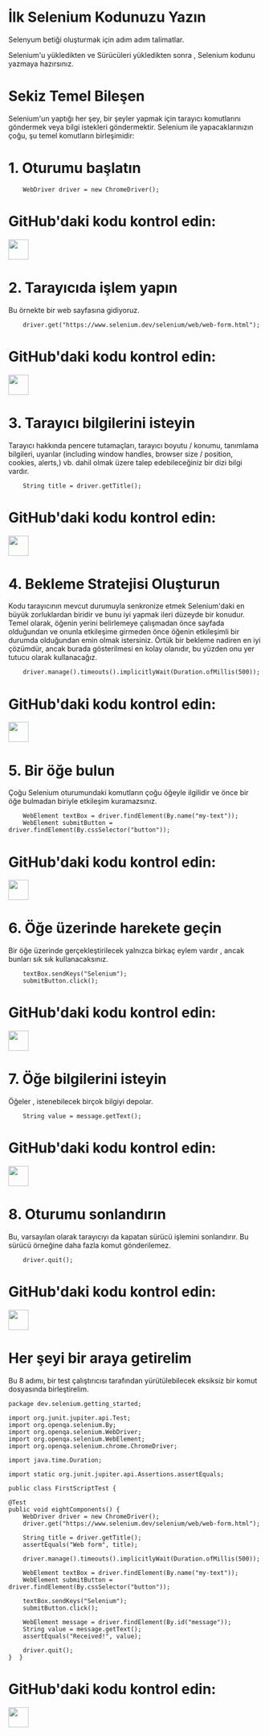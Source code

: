 # İlk Selenium Kodunuzu Yazın
Selenyum betiği oluşturmak için adım adım talimatlar.

Selenium'u yükledikten ve Sürücüleri yükledikten sonra , Selenium kodunu yazmaya hazırsınız.

# Sekiz Temel Bileşen
Selenium'un yaptığı her şey, bir şeyler yapmak için tarayıcı komutlarını göndermek veya bilgi istekleri göndermektir.
Selenium ile yapacaklarınızın çoğu, şu temel komutların birleşimidir:

# 1. Oturumu başlatın

        WebDriver driver = new ChromeDriver();
        
# GitHub'daki kodu kontrol edin:
<p align="left"> <a href="https://github.com/SeleniumHQ/seleniumhq.github.io/blob/trunk/examples/java/src/test/java/dev/selenium/getting_started/FirstScriptTest.java#L17" target="_blank" rel="noreferrer"> <img src="https://github.githubassets.com/images/modules/logos_page/GitHub-Mark.png" width="40" height="40"/> </a> </p>
        
# 2. Tarayıcıda işlem yapın
Bu örnekte bir web sayfasına gidiyoruz.

        driver.get("https://www.selenium.dev/selenium/web/web-form.html");  
        
# GitHub'daki kodu kontrol edin:
<p align="left"> <a href="https://github.com/SeleniumHQ/seleniumhq.github.io/blob/trunk/examples/java/src/test/java/dev/selenium/getting_started/FirstScriptTest.java#L18" target="_blank" rel="noreferrer"> <img src="https://github.githubassets.com/images/modules/logos_page/GitHub-Mark.png" width="40" height="40"/> </a> </p>
         
# 3. Tarayıcı bilgilerini isteyin
Tarayıcı hakkında pencere tutamaçları, tarayıcı boyutu / konumu, tanımlama bilgileri, uyarılar (including window handles, browser size / position, cookies, alerts,)
vb. dahil olmak üzere talep edebileceğiniz bir dizi bilgi vardır.

        String title = driver.getTitle();
        
# GitHub'daki kodu kontrol edin:
<p align="left"> <a href="https://github.com/SeleniumHQ/seleniumhq.github.io/blob/trunk/examples/java/src/test/java/dev/selenium/getting_started/FirstScriptTest.java#L20" target="_blank" rel="noreferrer"> <img src="https://github.githubassets.com/images/modules/logos_page/GitHub-Mark.png" width="40" height="40"/> </a> </p>
 
# 4. Bekleme Stratejisi Oluşturun
Kodu tarayıcının mevcut durumuyla senkronize etmek Selenium'daki en büyük zorluklardan biridir ve bunu iyi yapmak ileri düzeyde bir konudur.
Temel olarak, öğenin yerini belirlemeye çalışmadan önce sayfada olduğundan ve onunla etkileşime girmeden önce öğenin etkileşimli bir durumda olduğundan emin olmak istersiniz.
Örtük bir bekleme nadiren en iyi çözümdür, ancak burada gösterilmesi en kolay olanıdır, bu yüzden onu yer tutucu olarak kullanacağız.

        driver.manage().timeouts().implicitlyWait(Duration.ofMillis(500));
        
# GitHub'daki kodu kontrol edin:
<p align="left"> <a href="https://github.com/SeleniumHQ/seleniumhq.github.io/blob/trunk/examples/java/src/test/java/dev/selenium/getting_started/FirstScriptTest.java#L23" target="_blank" rel="noreferrer"> <img src="https://github.githubassets.com/images/modules/logos_page/GitHub-Mark.png" width="40" height="40"/> </a> </p>
 
# 5. Bir öğe bulun 
Çoğu Selenium oturumundaki komutların çoğu öğeyle ilgilidir ve önce bir öğe bulmadan biriyle etkileşim kuramazsınız.

        WebElement textBox = driver.findElement(By.name("my-text"));
        WebElement submitButton = driver.findElement(By.cssSelector("button"));

# GitHub'daki kodu kontrol edin:
<p align="left"> <a href="https://github.com/SeleniumHQ/seleniumhq.github.io/blob/trunk/examples/java/src/test/java/dev/selenium/getting_started/FirstScriptTest.java#L25-L26" target="_blank" rel="noreferrer"> <img src="https://github.githubassets.com/images/modules/logos_page/GitHub-Mark.png" width="40" height="40"/> </a> </p>

# 6. Öğe üzerinde harekete geçin
Bir öğe üzerinde gerçekleştirilecek yalnızca birkaç eylem vardır , ancak bunları sık sık kullanacaksınız.

        textBox.sendKeys("Selenium");
        submitButton.click();

# GitHub'daki kodu kontrol edin:
<p align="left"> <a href="https://github.com/SeleniumHQ/seleniumhq.github.io/blob/trunk/examples/java/src/test/java/dev/selenium/getting_started/FirstScriptTest.java#L28-L29" target="_blank" rel="noreferrer"> <img src="https://github.githubassets.com/images/modules/logos_page/GitHub-Mark.png" width="40" height="40"/> </a> </p>

# 7. Öğe bilgilerini isteyin 
Öğeler , istenebilecek birçok bilgiyi depolar.

        String value = message.getText();

# GitHub'daki kodu kontrol edin:
<p align="left"> <a href="https://github.com/SeleniumHQ/seleniumhq.github.io/blob/trunk/examples/java/src/test/java/dev/selenium/getting_started/FirstScriptTest.java#L32" target="_blank" rel="noreferrer"> <img src="https://github.githubassets.com/images/modules/logos_page/GitHub-Mark.png" width="40" height="40"/> </a> </p>

# 8. Oturumu sonlandırın
Bu, varsayılan olarak tarayıcıyı da kapatan sürücü işlemini sonlandırır. Bu sürücü örneğine daha fazla komut gönderilemez.

        driver.quit();
        
# GitHub'daki kodu kontrol edin:
<p align="left"> <a href="https://github.com/SeleniumHQ/seleniumhq.github.io/blob/trunk/examples/java/src/test/java/dev/selenium/getting_started/FirstScriptTest.java#L35" target="_blank" rel="noreferrer"> <img src="https://github.githubassets.com/images/modules/logos_page/GitHub-Mark.png" width="40" height="40"/> </a> </p>

# Her şeyi bir araya getirelim
Bu 8 adımı, bir test çalıştırıcısı tarafından yürütülebilecek eksiksiz bir komut dosyasında birleştirelim.

    package dev.selenium.getting_started;

    import org.junit.jupiter.api.Test;
    import org.openqa.selenium.By;
    import org.openqa.selenium.WebDriver;
    import org.openqa.selenium.WebElement;
    import org.openqa.selenium.chrome.ChromeDriver;

    import java.time.Duration;

    import static org.junit.jupiter.api.Assertions.assertEquals;

    public class FirstScriptTest {

    @Test
    public void eightComponents() {
        WebDriver driver = new ChromeDriver();
        driver.get("https://www.selenium.dev/selenium/web/web-form.html");

        String title = driver.getTitle();
        assertEquals("Web form", title);

        driver.manage().timeouts().implicitlyWait(Duration.ofMillis(500));

        WebElement textBox = driver.findElement(By.name("my-text"));
        WebElement submitButton = driver.findElement(By.cssSelector("button"));

        textBox.sendKeys("Selenium");
        submitButton.click();

        WebElement message = driver.findElement(By.id("message"));
        String value = message.getText();
        assertEquals("Received!", value);

        driver.quit();
    }  }

# GitHub'daki kodu kontrol edin:
<p align="left"> <a href="https://github.com/SeleniumHQ/seleniumhq.github.io/blob/trunk/examples/java/src/test/java/dev/selenium/getting_started/FirstScriptTest.java" target="_blank" rel="noreferrer"> <img src="https://github.githubassets.com/images/modules/logos_page/GitHub-Mark.png" width="40" height="40"/> </a> </p>
